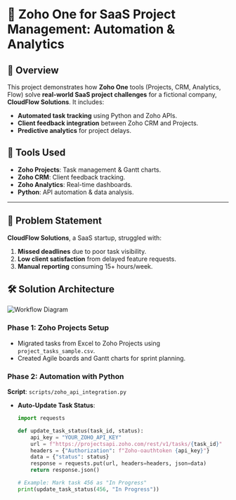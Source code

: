 # 🚀 Zoho One for SaaS Project Management: Automation & Analytics  

## 📌 Overview  
This project demonstrates how **Zoho One** tools (Projects, CRM, Analytics, Flow) solve **real-world SaaS project challenges** for a fictional company, **CloudFlow Solutions**. It includes:  
- **Automated task tracking** using Python and Zoho APIs.  
- **Client feedback integration** between Zoho CRM and Projects.  
- **Predictive analytics** for project delays.  

## 🔧 Tools Used  
- **Zoho Projects**: Task management & Gantt charts.  
- **Zoho CRM**: Client feedback tracking.  
- **Zoho Analytics**: Real-time dashboards.  
- **Python**: API automation & data analysis.  

---

## 🎯 **Problem Statement**  
**CloudFlow Solutions**, a SaaS startup, struggled with:  
1. **Missed deadlines** due to poor task visibility.  
2. **Low client satisfaction** from delayed feature requests.  
3. **Manual reporting** consuming 15+ hours/week.  

## 🛠️ **Solution Architecture**  
![Workflow Diagram](docs/workflow_diagram.png)  

### **Phase 1: Zoho Projects Setup**  
- Migrated tasks from Excel to Zoho Projects using `project_tasks_sample.csv`.  
- Created Agile boards and Gantt charts for sprint planning.  

### **Phase 2: Automation with Python**  
**Script**: `scripts/zoho_api_integration.py`  
- **Auto-Update Task Status**:  
  ```python
  import requests
  
  def update_task_status(task_id, status):
      api_key = "YOUR_ZOHO_API_KEY"
      url = f"https://projectsapi.zoho.com/rest/v1/tasks/{task_id}"
      headers = {"Authorization": f"Zoho-oauthtoken {api_key}"}
      data = {"status": status}
      response = requests.put(url, headers=headers, json=data)
      return response.json()
  
  # Example: Mark task 456 as "In Progress"
  print(update_task_status(456, "In Progress"))
